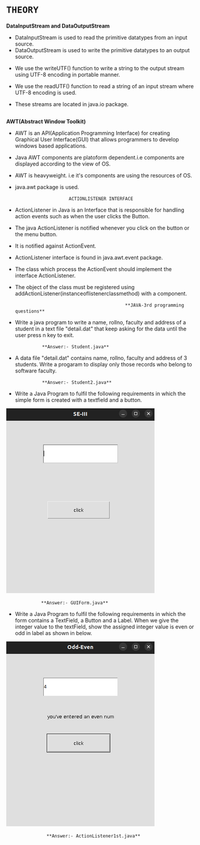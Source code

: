 # `THEORY`

**DataInputStream and DataOutputStream**

- DataInputStream is used to read the primitive datatypes from an input source.
- DataOutputStream is used to write the primitive datatypes to an output source.

* We use the writeUTF() function to write a string to the output stream using UTF-8 encoding in portable manner.

- We use the readUTF() function to read a string of an input stream where UTF-8 encoding is used.

* These streams are located in java.io package.

##

**AWT(Abstract Window Toolkit)**

- AWT is an API(Application Programming Interface) for creating Graphical User Interface(GUI) that allows programmers to develop windows based applications.
- Java AWT components are platoform dependent.i.e components are displayed according to the view of OS.
- AWT is heavyweight. i.e it's components are using the resources of OS.
- java.awt package is used.

                          ACTIONLISTENER INTERFACE

- ActionListener in Java is an Interface that is responsible for handling action events such as when the user clicks the Button.

* The java ActionListener is notified whenever you click on the button or the menu button.

* It is notified against ActionEvent.
* ActionListener interface is found in java.awt.event package.
* The class which process the ActionEvent should implement the interface ActionListener.
* The object of the class must be registered using addActionListener(instanceoflistenerclassmethod) with a component.

                                               **JAVA-3rd programming questions**

* Write a java program to write a name, rollno, faculty and address of a student in a text file "detail.dat" that keep asking for the data until the user press n key to exit.

                **Answer:- Student.java**

- A data file "detail.dat" contains name, rollno, faculty and address of 3 students. Write a progaram to display only those records who belong to software faculty.

                **Answer:- Student2.java**

- Write a Java Program to fulfil the following requirements in which the simple form is created with a textfield and a button.

![CHEESE!](awt1st.png)

                 **Answer:- GUIForm.java**

- Write a Java Program to fulfil the following requirements in which the form contains a TextField, a Button and a Label. When we give the integer value to the textField, show the assigned integer value is even or odd in label as shown in below.

![CHEESE!](act12.png)

                   **Answer:- ActionListener1st.java**
